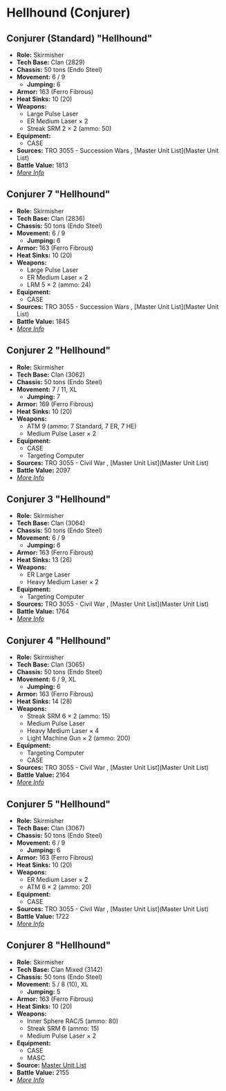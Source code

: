 # Hellhound (Conjurer) 

## Conjurer (Standard) "Hellhound" 

- **Role:** Skirmisher 
- **Tech Base:** Clan (2829) 
- **Chassis:** 50 tons (Endo Steel) 
- **Movement:** 6 / 9 
  - **Jumping:** 6 
- **Armor:** 163 (Ferro Fibrous) 
- **Heat Sinks:** 10 (20) 
- **Weapons:** 
  - Large Pulse Laser 
  - ER Medium Laser × 2 
  - Streak SRM 2 × 2 (ammo: 50) 
- **Equipment:** 
  - CASE 
- **Sources:** TRO 3055 - Succession Wars , [Master Unit List](Master Unit List) 
- **Battle Value:** 1813 
- [*More Info*](conjurer/conjurer_standard.md) 

## Conjurer 7 "Hellhound" 

- **Role:** Skirmisher 
- **Tech Base:** Clan (2836) 
- **Chassis:** 50 tons (Endo Steel) 
- **Movement:** 6 / 9 
  - **Jumping:** 6 
- **Armor:** 163 (Ferro Fibrous) 
- **Heat Sinks:** 10 (20) 
- **Weapons:** 
  - Large Pulse Laser 
  - ER Medium Laser × 2 
  - LRM 5 × 2 (ammo: 24) 
- **Equipment:** 
  - CASE 
- **Sources:** TRO 3055 - Succession Wars , [Master Unit List](Master Unit List) 
- **Battle Value:** 1845 
- [*More Info*](conjurer/conjurer_7.md) 

## Conjurer 2 "Hellhound" 

- **Role:** Skirmisher 
- **Tech Base:** Clan (3062) 
- **Chassis:** 50 tons (Endo Steel) 
- **Movement:** 7 / 11, XL 
  - **Jumping:** 7 
- **Armor:** 169 (Ferro Fibrous) 
- **Heat Sinks:** 10 (20) 
- **Weapons:** 
  - ATM 9 (ammo: 7 Standard, 7 ER, 7 HE) 
  - Medium Pulse Laser × 2 
- **Equipment:** 
  - CASE 
  - Targeting Computer 
- **Sources:** TRO 3055 - Civil War , [Master Unit List](Master Unit List) 
- **Battle Value:** 2097 
- [*More Info*](conjurer/conjurer_2.md) 

## Conjurer 3 "Hellhound" 

- **Role:** Skirmisher 
- **Tech Base:** Clan (3064) 
- **Chassis:** 50 tons (Endo Steel) 
- **Movement:** 6 / 9 
  - **Jumping:** 6 
- **Armor:** 163 (Ferro Fibrous) 
- **Heat Sinks:** 13 (26) 
- **Weapons:** 
  - ER Large Laser 
  - Heavy Medium Laser × 2 
- **Equipment:** 
  - Targeting Computer 
- **Sources:** TRO 3055 - Civil War , [Master Unit List](Master Unit List) 
- **Battle Value:** 1764 
- [*More Info*](conjurer/conjurer_3.md) 

## Conjurer 4 "Hellhound" 

- **Role:** Skirmisher 
- **Tech Base:** Clan (3065) 
- **Chassis:** 50 tons (Endo Steel) 
- **Movement:** 6 / 9, XL 
  - **Jumping:** 6 
- **Armor:** 163 (Ferro Fibrous) 
- **Heat Sinks:** 14 (28) 
- **Weapons:** 
  - Streak SRM 6 × 2 (ammo: 15) 
  - Medium Pulse Laser 
  - Heavy Medium Laser × 4 
  - Light Machine Gun × 2 (ammo: 200) 
- **Equipment:** 
  - Targeting Computer 
  - CASE 
- **Sources:** TRO 3055 - Civil War , [Master Unit List](Master Unit List) 
- **Battle Value:** 2164 
- [*More Info*](conjurer/conjurer_4.md) 

## Conjurer 5 "Hellhound" 

- **Role:** Skirmisher 
- **Tech Base:** Clan (3067) 
- **Chassis:** 50 tons (Endo Steel) 
- **Movement:** 6 / 9 
  - **Jumping:** 6 
- **Armor:** 163 (Ferro Fibrous) 
- **Heat Sinks:** 10 (20) 
- **Weapons:** 
  - ER Medium Laser × 2 
  - ATM 6 × 2 (ammo: 20) 
- **Equipment:** 
  - CASE 
- **Sources:** TRO 3055 - Civil War , [Master Unit List](Master Unit List) 
- **Battle Value:** 1722 
- [*More Info*](conjurer/conjurer_5.md) 

## Conjurer 8 "Hellhound" 

- **Role:** Skirmisher 
- **Tech Base:** Clan Mixed (3142) 
- **Chassis:** 50 tons (Endo Steel) 
- **Movement:** 5 / 8 (10), XL 
  - **Jumping:** 5 
- **Armor:** 163 (Ferro Fibrous) 
- **Heat Sinks:** 10 (20) 
- **Weapons:** 
  - Inner Sphere RAC/5 (ammo: 80) 
  - Streak SRM 6 (ammo: 15) 
  - Medium Pulse Laser × 2 
- **Equipment:** 
  - CASE 
  - MASC 
- **Source:** [Master Unit List](http://masterunitlist.info/Unit/Details/7513/hellhound-conjurer-8) 
- **Battle Value:** 2155 
- [*More Info*](conjurer/conjurer_8.md) 

